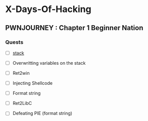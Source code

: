 # X-Days-Of-Hacking
## PWNJOURNEY : Chapter 1 Beginner Nation
### Quests
*  [ ] [stack](https://github.com/fr334aks-TTW/15-days-of-hacking/edit/main/Winter/stack)
*  [ ] Overwritting variables on the stack
*  [ ] Ret2win
*  [ ] Injecting Shellcode
*  [ ] Format string
*  [ ] Ret2LibC
*  [ ] Defeating PIE (format string)

